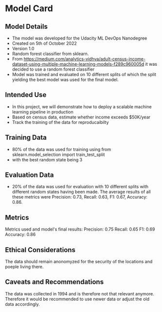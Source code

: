 # Model Card

## Model Details

- The model was developed for the Udacity ML DevOps Nanodegree
- Created on 5th of October 2022
- Version 1.0
- Random forest classifier from sklearn.
- From <https://medium.com/analytics-vidhya/adult-census-income-dataset-using-multiple-machine-learning-models-f289c960005d> it was decided to use a random forest classifier
- Model was trained and evaluated on 10 different splits of which the split yielding the best model was used for the final model.

## Intended Use

- In this project, we will demonstrate how to deploy a scalable machine learning pipeline in production
- Based on census data, estimate whether income exceeds $50K/year
- Track the training of the data for reproducaibilty

## Training Data

- 80% of the data was used for training using from sklearn.model_selection import train_test_split
- with the best random state being 3

## Evaluation Data

- 20% of the data was used for evaluation with 10 different splits with different random states having been made. The average results of all these metrics were Precision: 0.73, Recall: 0.63, F1: 0.67, Accuracy: 0.86.

## Metrics

Metrics used and model's final results:
Precision: 0.75
Recall: 0.65
F1: 0.69
Accuracy: 0.86

## Ethical Considerations

The data should remain anonomyzed for the security of the locations and poeple living there.

## Caveats and Recommendations

The data was collected in 1994 and is therefore not that relevant anymore. Therefore it would be recommended to use newer data or adjust the old data accordingly.
